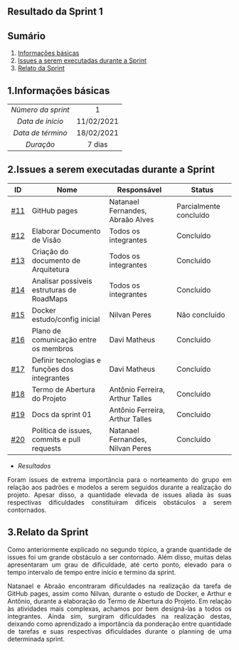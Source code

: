 ## Resultado da Sprint 1

## Sumário

1. [Informações básicas](#1.Informações-básicas)
2. [Issues a serem executadas durante a Sprint](#2.Issues-a-serem-executadas-durante-a-Sprint)
3. [Relato da Sprint](#3.Relato-da-Sprint )


## 1.Informações básicas

| | |
|:--:|:--:|
|*Número da sprint*|1|
|*Data de início*|11/02/2021|
|*Data de término*|18/02/2021|
|*Duração*|7 dias|



## 2.Issues a serem executadas durante a Sprint

|ID|Nome |Responsável |Status|
|--|--|--|--|
|[#11](https://github.com/fga-eps-mds/MDS-2020-2-G7/issues/1)|GitHub pages|Natanael Fernandes, Abraão Alves|Parcialmente concluído|
|[#12](https://github.com/fga-eps-mds/MDS-2020-2-G7/issues/4)|Elaborar Documento de Visão|Todos os integrantes|Concluído|
|[#13](https://github.com/fga-eps-mds/MDS-2020-2-G7/issues/5)|Criação do documento de Arquitetura|Todos os integrantes|Concluído|
|[#14](https://github.com/fga-eps-mds/MDS-2020-2-G7/issues/6)|Analisar possiveis estruturas de RoadMaps|Todos os integrantes|Concluído|
|[#15](https://github.com/fga-eps-mds/MDS-2020-2-G7/issues/7)|Docker estudo/config inicial|Nilvan Peres|Não concluído|
|[#16](https://github.com/fga-eps-mds/MDS-2020-2-G7/issues/7)|Plano de comunicação entre os membros|Davi Matheus|Concluído|
|[#17](https://github.com/fga-eps-mds/MDS-2020-2-G7/issues/7)|Definir tecnologias e funções dos integrantes|Davi Matheus|Concluído|
|[#18](https://github.com/fga-eps-mds/MDS-2020-2-G7/issues/7)|Termo de Abertura do Projeto |Antônio Ferreira, Arthur Talles|Concluído|
|[#19](https://github.com/fga-eps-mds/MDS-2020-2-G7/issues/7)|Docs da sprint 01|Antônio Ferreira, Arthur Talles |Concluído|
|[#20](https://github.com/fga-eps-mds/MDS-2020-2-G7/issues/7)|Política de issues, commits e pull requests|Natanael Fernandes, Nilvan Peres |Concluído|

 - *Resultados*
 <div style="text-align: justify"> Foram issues de extrema importância para o norteamento do grupo em relação aos padrões e modelos a serem seguidos durante a realização do projeto. Apesar disso, a quantidade elevada de issues aliada às suas respectivas dificuldades constituíram difíceis obstáculos a serem contornados.
  </div>

## 3.Relato da Sprint 
    

  <div style="text-align: justify"> Como anteriormente explicado no segundo tópico, a grande quantidade de issues foi um grande obstáculo a ser contornado. Além disso, muitas delas apresentaram um grau de dificuldade, até certo ponto, elevado para o tempo intervalo de tempo entre início e termino da sprint.

  Natanael e Abraão encontraram dificuldades na realização da tarefa de GitHub pages, assim como Nilvan, durante o estudo de Docker, e Arthur e Antônio, durante a elaboração do Termo de Abertura do Projeto.
  Em relação às atividades mais complexas, achamos por bem designá-las a todos os integrantes. Ainda sim, surgiram dificuldades na realização destas, deixando como aprendizado a importância da ponderação entre quantidade de tarefas e suas respectivas dificuldades durante o planning de uma determinada sprint.
     </div>
